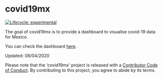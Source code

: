
<!-- README.md is generated from README.Rmd. Please edit that file -->

# covid19mx

<!-- badges: start -->

[![Lifecycle:
experimental](https://img.shields.io/badge/lifecycle-experimental-orange.svg)](https://www.tidyverse.org/lifecycle/#experimental)
<!-- badges: end -->

The goal of covid19mx is to provide a dashboard to visualise covid-19
data for Mexico.

You can check the dashboard
[here](https://davidmateos.shinyapps.io/covid19mx/).

Updated: 06/04/2020

Please note that the ‘covid19mx’ project is released with a [Contributor
Code of Conduct](CODE_OF_CONDUCT.md). By contributing to this project,
you agree to abide by its terms.

